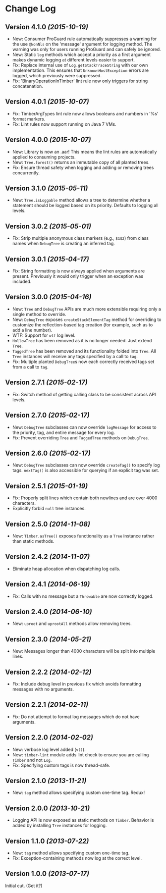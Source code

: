 Change Log
==========

Version 4.1.0 *(2015-10-19)*
----------------------------

 * New: Consumer ProGuard rule automatically suppresses a warning for the use `@NonNls` on the 'message'
   argument for logging method. The warning was only for users running ProGuard and can safely be ignored.
 * New: Static `log` methods which accept a priority as a first argument makes dynamic logging at different
   levels easier to support.
 * Fix: Replace internal use of `Log.getStackTraceString` with our own implementation. This ensures that
   `UnknownHostException` errors are logged, which previously were suppressed.
 * Fix: 'BinaryOperationInTimber' lint rule now only triggers for string concatenation.


Version 4.0.1 *(2015-10-07)*
----------------------------

 * Fix: TimberArgTypes lint rule now allows booleans and numbers in '%s' format markers.
 * Fix: Lint rules now support running on Java 7 VMs.


Version 4.0.0 *(2015-10-07)*
----------------------------

 * New: Library is now an .aar! This means the lint rules are automatically applied to consuming
   projects.
 * New: `Tree.forest()` returns an immutable copy of all planted trees.
 * Fix: Ensure thread safety when logging and adding or removing trees concurrently.


Version 3.1.0 *(2015-05-11)*
----------------------------

 * New: `Tree.isLoggable` method allows a tree to determine whether a statement should be logged
   based on its priority. Defaults to logging all levels.


Version 3.0.2 *(2015-05-01)*
----------------------------

 * Fix: Strip multiple anonymous class markers (e.g., `$1$2`) from class names when `DebugTree`
   is creating an inferred tag.


Version 3.0.1 *(2015-04-17)*
----------------------------

 * Fix: String formatting is now always applied when arguments are present. Previously it would
   only trigger when an exception was included.


Version 3.0.0 *(2015-04-16)*
----------------------------

 * New: `Tree` and `DebugTree` APIs are much more extensible requiring only a single method to
   override.
 * New: `DebugTree` exposes `createStackElementTag` method for overriding to customize the
   reflection-based tag creation (for example, such as to add a line number).
 * WTF: Support for `wtf` log level.
 * `HollowTree` has been removed as it is no longer needed. Just extend `Tree`.
 * `TaggedTree` has been removed and its functionality folded into `Tree`. All `Tree` instances
   will receive any tags specified by a call to `tag`.
 * Fix: Multiple planted `DebugTree`s now each correctly received tags set from a call to `tag`.


Version 2.7.1 *(2015-02-17)*
----------------------------

 * Fix: Switch method of getting calling class to be consistent across API levels.


Version 2.7.0 *(2015-02-17)*
----------------------------

 * New: `DebugTree` subclasses can now override `logMessage` for access to the priority, tag, and
   entire message for every log.
 * Fix: Prevent overriding `Tree` and `TaggedTree` methods on `DebugTree`.


Version 2.6.0 *(2015-02-17)*
----------------------------

 * New: `DebugTree` subclasses can now override `createTag()` to specify log tags. `nextTag()` is
   also accessible for querying if an explicit tag was set.


Version 2.5.1 *(2015-01-19)*
----------------------------

 * Fix: Properly split lines which contain both newlines and are over 4000 characters.
 * Explicitly forbid `null` tree instances.


Version 2.5.0 *(2014-11-08)*
----------------------------

 * New: `Timber.asTree()` exposes functionality as a `Tree` instance rather than static methods.


Version 2.4.2 *(2014-11-07)*
----------------------------

 * Eliminate heap allocation when dispatching log calls.


Version 2.4.1 *(2014-06-19)*
----------------------------

 * Fix: Calls with no message but a `Throwable` are now correctly logged.


Version 2.4.0 *(2014-06-10)*
----------------------------

 * New: `uproot` and `uprootAll` methods allow removing trees.


Version 2.3.0 *(2014-05-21)*
----------------------------

 * New: Messages longer than 4000 characters will be split into multiple lines.


Version 2.2.2 *(2014-02-12)*
----------------------------

 * Fix: Include debug level in previous fix which avoids formatting messages with no arguments.


Version 2.2.1 *(2014-02-11)*
----------------------------

 * Fix: Do not attempt to format log messages which do not have arguments.


Version 2.2.0 *(2014-02-02)*
----------------------------

 * New: verbose log level added (`v()`).
 * New: `timber-lint` module adds lint check to ensure you are calling `Timber` and not `Log`.
 * Fix: Specifying custom tags is now thread-safe.


Version 2.1.0 *(2013-11-21)*
----------------------------

 * New: `tag` method allows specifying custom one-time tag. Redux!


Version 2.0.0 *(2013-10-21)*
----------------------------

 * Logging API is now exposed as static methods on `Timber`. Behavior is added by installing `Tree`
   instances for logging.


Version 1.1.0 *(2013-07-22)*
----------------------------

 * New: `tag` method allows specifying custom one-time tag.
 * Fix: Exception-containing methods now log at the correct level.


Version 1.0.0 *(2013-07-17)*
----------------------------

Initial cut. (Get it?)
